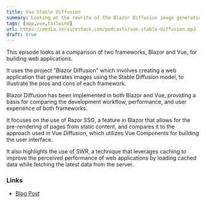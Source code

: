 ```yaml
---
title: Vue Stable Diffusion
summary: Looking at the rewrite of the Blazor Diffusion image generation .NET App & album catalog in Vue & Razor SSG  
tags: [app,vue,tailwind]
url: https://media.servicestack.com/podcasts/vue-stable-diffusion.mp3
draft: true
---
```


This episode looks at a comparison of two frameworks, Blazor and Vue, for building web applications. 

It uses the project "Blazor Diffusion" which involves creating a web application that generates 
images using the Stable Diffusion model, to illustrate the pros and cons of each framework. 

Blazor Diffusion has been implemented in both Blazor and Vue, providing a basis for comparing 
the development workflow, performance, and user experience of both frameworks. 

It focuses on the use of Razor SSG, a feature in Blazor that allows for the pre-rendering of pages 
from static content, and compares it to the approach used in Vue Diffusion, which utilizes 
Vue Components for building the user interface. 

It also highlights the use of SWR, a technique that leverages caching to improve the 
perceived performance of web applications by loading cached data while fetching the latest data 
from the server.

### Links

- [Blog Post](/posts/vue-stable-diffusion)
